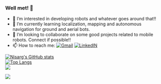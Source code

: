 ### Well met! 👋


- 👀 I’m interested in developing robots and whatever goes around that!!
- 🌱 I’m currently learning localization, mapping and autonomous navigation for ground and aerial bots.
- 💞️ I’m looking to collaborate on some good projects related to mobile robots. Connect if possible!!
- 📫 How to reach me:<be>
  <a target="_blank" href="mailto:nisargnileshpanchal@gmail.com">![Gmail](https://img.shields.io/badge/Gmail-D14836?style=for-the-badge&logo=gmail&logoColor=white)</a> [![LinkedIN](https://img.shields.io/badge/LinkedIn-0077B5?style=for-the-badge&logo=linkedin&logoColor=white)](https://www.linkedin.com/in/panchalnisarg/)<br>


[![Nisarg's GitHub stats](https://github-readme-stats.vercel.app/api?username=Nisarg236&hide=contribs,prs)](https://github.com/Nisarg236/readme-stats) <br>
[![Top Langs](https://github-readme-stats.vercel.app/api/top-langs/?username=Nisarg236&layout=compact)](https://github.com/Nisarg236) <br>
![](https://komarev.com/ghpvc/?username=Nisarg236&style=plastic&label=Visitors)

![](https://github.com/Nisarg236/pikachu-running.gif)
